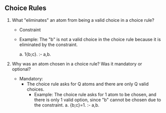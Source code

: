 ## Choice Rules

1. What "eliminates" an atom from being a valid choice in a choice rule? 
    - Constraint 
    - Example: The "b" is not a valid choice in the choice rule because it is eliminated by the constraint.
    
      a.
      1{b;c}.
      :- a,b.
      
2. Why was an atom chosen in a choice rule? Was it mandatory or optional?
    - Mandatory:
        * The choice rule asks for Q atoms and there are only Q valid choices.
            - Example: The choice rule asks for 1 atom to be chosen, and there is only 1 valid option, since "b" cannot be chosen due to the constraint.
              a.
              {b;c}=1.
              :- a,b.

